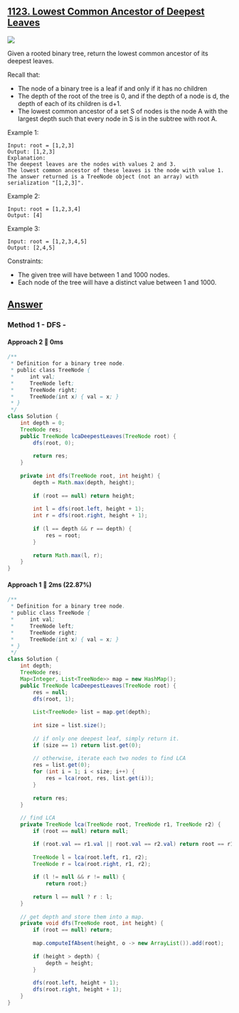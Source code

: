 ## [1123. Lowest Common Ancestor of Deepest Leaves](https://leetcode.com/problems/lowest-common-ancestor-of-deepest-leaves/)

![](https://github.com/weltond/DataStructure/blob/master/medium.PNG)

Given a rooted binary tree, return the lowest common ancestor of its deepest leaves.

Recall that:

- The node of a binary tree is a leaf if and only if it has no children
- The depth of the root of the tree is 0, and if the depth of a node is d, the depth of each of its children is d+1.
- The lowest common ancestor of a set S of nodes is the node A with the largest depth such that every node in S is in the subtree with root A.
 

Example 1:

```
Input: root = [1,2,3]
Output: [1,2,3]
Explanation: 
The deepest leaves are the nodes with values 2 and 3.
The lowest common ancestor of these leaves is the node with value 1.
The answer returned is a TreeNode object (not an array) with serialization "[1,2,3]".
```

Example 2:

```
Input: root = [1,2,3,4]
Output: [4]
```

Example 3:

```
Input: root = [1,2,3,4,5]
Output: [2,4,5]
```

Constraints:

- The given tree will have between 1 and 1000 nodes.
- Each node of the tree will have a distinct value between 1 and 1000.

## [Answer](https://leetcode.com/problems/lowest-common-ancestor-of-deepest-leaves/discuss/334577/JavaC%2B%2BPython-Two-Recursive-Solution)
### Method 1 - DFS - 

#### Approach 2 :rocket: 0ms 

```java
/**
 * Definition for a binary tree node.
 * public class TreeNode {
 *     int val;
 *     TreeNode left;
 *     TreeNode right;
 *     TreeNode(int x) { val = x; }
 * }
 */
class Solution {
    int depth = 0;
    TreeNode res;
    public TreeNode lcaDeepestLeaves(TreeNode root) {
        dfs(root, 0);
        
        return res;
    }
    
    private int dfs(TreeNode root, int height) {
        depth = Math.max(depth, height);
        
        if (root == null) return height;
        
        int l = dfs(root.left, height + 1);
        int r = dfs(root.right, height + 1);
        
        if (l == depth && r == depth) {
            res = root;
        }
        
        return Math.max(l, r);
    }
}
```

#### Approach 1 :turtle: 2ms (22.87%)

```java
/**
 * Definition for a binary tree node.
 * public class TreeNode {
 *     int val;
 *     TreeNode left;
 *     TreeNode right;
 *     TreeNode(int x) { val = x; }
 * }
 */
class Solution {
    int depth;
    TreeNode res;
    Map<Integer, List<TreeNode>> map = new HashMap();
    public TreeNode lcaDeepestLeaves(TreeNode root) {
        res = null;
        dfs(root, 1);
        
        List<TreeNode> list = map.get(depth);
        
        int size = list.size();
        
        // if only one deepest leaf, simply return it.
        if (size == 1) return list.get(0);
        
        // otherwise, iterate each two nodes to find LCA
        res = list.get(0);
        for (int i = 1; i < size; i++) { 
            res = lca(root, res, list.get(i));
        }
        
        return res;
    }
    
    // find LCA
    private TreeNode lca(TreeNode root, TreeNode r1, TreeNode r2) {
        if (root == null) return null;

        if (root.val == r1.val || root.val == r2.val) return root == r1 ? r1 : r2;
        
        TreeNode l = lca(root.left, r1, r2);
        TreeNode r = lca(root.right, r1, r2);
        
        if (l != null && r != null) {
            return root;}
        
        return l == null ? r : l;
    }
    
    // get depth and store them into a map.
    private void dfs(TreeNode root, int height) {
        if (root == null) return;
        
        map.computeIfAbsent(height, o -> new ArrayList()).add(root);
        
        if (height > depth) {
            depth = height;
        }
        
        dfs(root.left, height + 1);
        dfs(root.right, height + 1);
    }
}
```
